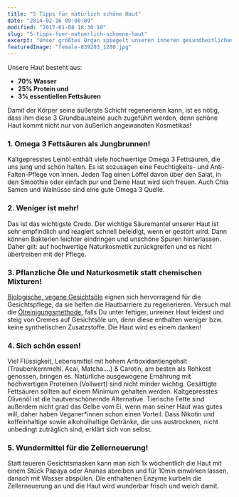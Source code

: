 ```yaml
---
title: "5 Tipps für natürlich schöne Haut"
date: "2014-02-16 09:00:09"
modified: "2017-01-08 18:30:10"
slug: "5-tipps-fuer-natuerlich-schoene-haut"
excerpt: "Unser größtes Organ spiegelt unseren inneren gesundheitlichen Zustand wider und lässt sich Mithilfe einiger kleiner Tipps und Tricks leicht verbessern."
featuredImage: "female-839203_1280.jpg"
---
```


Unsere Haut besteht aus:

*   **70% Wasser**
*   **25% Protein und**
*   **3% essentiellen Fettsäuren**

Damit der Körper seine äußerste Schicht regenerieren kann, ist es nötig, dass ihm diese 3 Grundbausteine auch zugeführt werden, denn schöne Haut kommt nicht nur von äußerlich angewandten Kosmetikas!

### 1\. Omega 3 Fettsäuren als Jungbrunnen!

Kaltgepresstes Leinöl enthält viele hochwertige Omega 3 Fettsäuren, die uns jung und schön halten. Es ist sozusagen eine Feuchtigkeits- und Anti-Falten-Pflege von innen. Jeden Tag einen Löffel davon über den Salat, in den Smoothie oder einfach pur und Deine Haut wird sich freuen. Auch Chia Samen und Walnüsse sind eine gute Omega 3 Quelle.

### 2\. Weniger ist mehr!

Das ist das wichtigste Credo. Der wichtige Säuremantel unserer Haut ist sehr empfindlich und reagiert schnell beleidigt, wenn er gestört wird. Dann können Bakterien leichter eindringen und unschöne Spuren hinterlassen. Daher gilt: auf hochwertige Naturkosmetik zurückgreifen und es nicht übertreiben mit der Pflege.

### 3\. Pflanzliche Öle und Naturkosmetik statt chemischen Mixturen!

[Biologische, vegane Gesichtsöle](https://www.veganblatt.com/vorteile-gesichtsoele) eignen sich hervorragend für die Gesichtspflege, da sie helfen die Hautbarriere zu regenerieren. Versuch mal die [Ölreinigungsmethode](https://www.veganblatt.com/layering-beauty-trend), falls Du unter fettiger, unreiner Haut leidest und steig von Cremes auf Gesichtsöle um, denn diese enthalten weniger bzw. keine synthetischen Zusatzstoffe. Die Haut wird es einem danken!

### 4\. Sich schön essen!

Viel Flüssigkeit, Lebensmittel mit hohem Antioxidantiengehalt (Traubenkernmehl. Acai, Matcha….) & Carotin, am besten als Rohkost genossen, bringen es. Natürliche ausgewogene Ernährung mit hochwertigen Proteinen (Vollwert) sind nicht minder wichtig. Gesättigte Fettsäuren sollten auf einem Minimum gehalten werden. Kaltgepresstes Olivenöl ist die hautverschönernde Alternative. Tierische Fette sind außerdem nicht grad das Gelbe vom Ei, wenn man seiner Haut was gutes will, daher haben Veganer\*innen schon einen Vorteil. Dass Nikotin und koffeinhaltige sowie alkoholhaltige Getränke, die uns austrocknen, nicht unbedingt zuträglich sind, erklärt sich von selbst.

### 5\. Wundermittel für die Zellerneuerung!

Statt teueren Gesichtsmasken kann man sich 1x wöchentlich die Haut mit einem Stück Papaya oder Ananas abreiben und für 10min einwirken lassen, danach mit Wasser abspülen. Die enthaltenen Enzyme kurbeln die Zellerneuerung an und die Haut wird wunderbar frisch und weich damit.